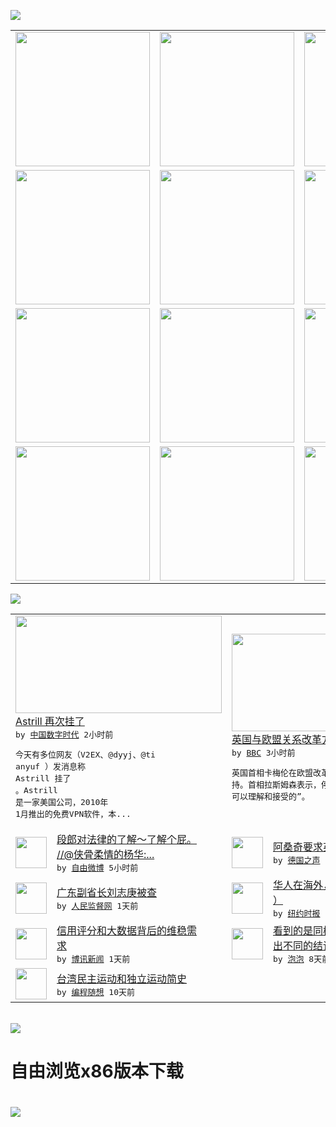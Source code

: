 

<a href="https://github.com/greatfire/z/raw/master/FreeBrowser.apk"><img src="https://raw.githubusercontent.com/greatfire/wiki/master/x/header.png" /></a><table><tr><td width="262" align="center" valign="center"><a href="https://github.com/greatfire/wiki/wiki/nyt" title="纽约时报中文网 国际纵览"><img src="https://raw.githubusercontent.com/greatfire/wiki/master/x/nyt_flag.png" width="215"/></a></td><td width="262" align="center" valign="center"><a href="https://github.com/greatfire/wiki/wiki/dw" title=""><img src="https://raw.githubusercontent.com/greatfire/wiki/master/x/dw_flag.png" width="215"/></a></td><td width="262" align="center" valign="center"><a href="https://github.com/greatfire/wiki/wiki/rmjd" title=""><img src="https://raw.githubusercontent.com/greatfire/wiki/master/x/rmjd_flag.png" width="215"/></a></td></tr><tr><td width="262" align="center" valign="center"><a href="https://github.com/paopaonetizen/website" title="泡泡 - 未经审查的互联网信息"><img src="https://raw.githubusercontent.com/greatfire/wiki/master/x/pp_flag.png" width="215"/></a></td><td width="262" align="center" valign="center"><a href="https://github.com/getlantern/mirror" title="以及自由微博和GreatFire.org官方中文论坛"><img src="https://raw.githubusercontent.com/greatfire/wiki/master/x/lantern_flag.png" width="215"/></a></td><td width="262" align="center" valign="center"><a href="https://github.com/cdtmirrors/m/" title=""><img src="https://raw.githubusercontent.com/greatfire/wiki/master/x/cdt_flag.png" width="215"/></a></td></tr><tr><td width="262" align="center" valign="center"><a href="https://github.com/program-think/blog" title="编程随想的博客"><img src="https://raw.githubusercontent.com/greatfire/wiki/master/x/pt_flag.png" width="215"/></a></td><td width="262" align="center" valign="center"><a href="https://github.com/greatfire/wiki/wiki/bbc" title=""><img src="https://raw.githubusercontent.com/greatfire/wiki/master/x/bbc_flag.png" width="215"/></a></td><td width="262" align="center" valign="center"><a href="https://github.com/freeweibo/s" title="自由微博 - 匿名和不受屏蔽的新浪微博搜索"><img src="https://raw.githubusercontent.com/greatfire/wiki/master/x/fw_flag.png" width="215"/></a></td></tr><tr><td width="262" align="center" valign="center"><a href="https://github.com/greatfire/wiki/wiki/google" title=""><img src="https://raw.githubusercontent.com/greatfire/wiki/master/x/google_flag.png" width="215"/></a></td><td width="262" align="center" valign="center"><a href="https://github.com/bxnews/boxun" title=""><img src="https://raw.githubusercontent.com/greatfire/wiki/master/x/bx_flag.png" width="215"/></a></td><td width="262" align="center" valign="center"><a href="https://github.com/greatfire/wiki/wiki/open-source" title="欢迎访问GreatFire.org开发者项目网站"><img src="https://raw.githubusercontent.com/greatfire/wiki/master/x/open-source_flag.png" width="215"/></a></td></tr></table><img src="https://raw.githubusercontent.com/greatfire/wiki/master/x/newsfeed text.png" /><table cols="4"><tr><td colspan="2" width="380"><a href="http://feedproxy.google.com/~r/chinadigitaltimes/IyPt/~3/66bOaCdTnhE/"><img src="https://1.bp.blogspot.com/-zS9IZy0ByjU/VrTWsfZsY5I/AAAAAAAACl8/0grfNooLlGc/s400/demo1.png" width="330" height="156"/></a></br><a href="http://feedproxy.google.com/~r/chinadigitaltimes/IyPt/~3/66bOaCdTnhE/">Astrill 再次挂了</a></br><kbd> by <a href="http://chinadigitaltimes.net/chinese/">中国数字时代</a> 2小时前 </kbd></br><pre>今天有多位网友（V2EX、@dyyj、@ti<br/>anyuf ）发消息称 Astrill 挂了<br/>。Astrill 是一家美国公司，2010年<br/>1月推出的免费VPN软件，本...</pre></td><td colspan="2" width="380"><a href="http://www.bbc.com/zhongwen/simp/uk/2016/02/160205_eu_uk_denmark"><img src="http://a.files.bbci.co.uk/worldservice/live/assets/images/2016/02/05/160205174608_cameron_denmark_144x81_afp_nocredit.jpg" width="330" height="156"/></a></br><a href="http://www.bbc.com/zhongwen/simp/uk/2016/02/160205_eu_uk_denmark">英国与欧盟关系改革方案获丹麦支持</a></br><kbd> by <a href="http://www.bbc.co.uk/zhongwen/simp">BBC</a> 3小时前 </kbd></br><pre>英国首相卡梅伦在欧盟改革计划问题上获得丹麦支<br/>持。首相拉斯姆森表示，停止对移民发放福利是“<br/>可以理解和接受的”。</pre></td></tr><tr><td><img src="https://raw.githubusercontent.com/greatfire/wiki/master/x/fw_logo.png" width="50" height="50"/></td><td width="280"><a href="https://freeweibo.com/weibo/3939299201885831">段郎对法律的了解～了解个屁。<br/>//@侠骨柔情的杨华:...</a></br><kbd> by <a href="https://freeweibo.com/">自由微博</a> 5小时前 </kbd></td><td><img src="http://www.dw.com/image/0,,19029217_302,00.jpg" width="50" height="50"/></td><td width="280"><a href="http://dw.com/p/1HqTI?maca=chi-GK-text-greatfire-all-chinese-15625-xml-mrss">阿桑奇要求英国瑞典还其自由</a></br><kbd> by <a href="http://dw.de">德国之声</a> 5小时前 </kbd></td></tr><tr><td><img src="http://www.rmjdw.com/uploads/allimg/160205/0Q534MG-0.jpg" width="50" height="50"/></td><td width="280"><a href="http://www.rmjdw.com//fanfuqianshao/20160205/15337.html">广东副省长刘志庚被查 </a></br><kbd> by <a href="http://www.rmjdw.com/">人民监督网</a> 1天前 </kbd></td><td><img src="http://static01.nyt.com/images/2015/11/27/world/27PAGEANT-1448563467143/27PAGEANT-1448563467143-articleLarge.jpg" width="50" height="50"/></td><td width="280"><a href="https://d3qlz4p8smvoli.cloudfront.net/china/20160205/cc05oversea-shell/">华人在海外，酸甜苦辣咸（专题<br/>）</a></br><kbd> by <a href="http://m.cn.nytimes.com/">纽约时报</a> 1天前 </kbd></td></tr><tr><td><img src="http://www.boxun.com/news/images/2016/02/201602051632china1.jpg" width="50" height="50"/></td><td width="280"><a href="http://www.boxun.com/news/gb/china/2016/02/201602051632.shtml">信用评分和大数据背后的维稳需<br/>求</a></br><kbd> by <a href="http://www.boxun.com">博讯新闻</a> 1天前 </kbd></td><td><img src="https://raw.githubusercontent.com/greatfire/wiki/master/x/pp_logo.png" width="50" height="50"/></td><td width="280"><a href="https://pao-pao.net/article/668">看到的是同样的信息 为何会得<br/>出不同的结论？</a></br><kbd> by <a href="https://pao-pao.net">泡泡</a> 8天前 </kbd></td></tr><tr><td><img src="http://lh3.googleusercontent.com/vU8ZzW4wa_O9VIqASs7k6acq5VlMLPoJC329h-IeSXAXWkT6c_Y1pKsQ3-VhjFuuc8qGQauA9iDzyHHZ9mxIOZG9B5YeYOndN-yfntwR0ShVxiig69AzznyLpxs0LffiDjqjpXRz1g" width="50" height="50"/></td><td width="280"><a href="http://feedproxy.google.com/~r/programthink/~3/e7PdpHrG5hI/Taiwan-Political-Movements.html">台湾民主运动和独立运动简史</a></br><kbd> by <a href="http://program-think.blogspot.com">编程随想</a> 10天前 </kbd></td></table></br><a href="https://github.com/greatfire/z/raw/master/FreeBrowser.apk"><img src="https://raw.githubusercontent.com/greatfire/wiki/master/x/download app.png" /></a><h1>自由浏览x86版本下载<h1><a href="https://github.com/greatfire/z/raw/master/FreeBrowser-x86.apk"><img src="https://raw.githubusercontent.com/greatfire/images/master/fb86.qr.png" /></a>
